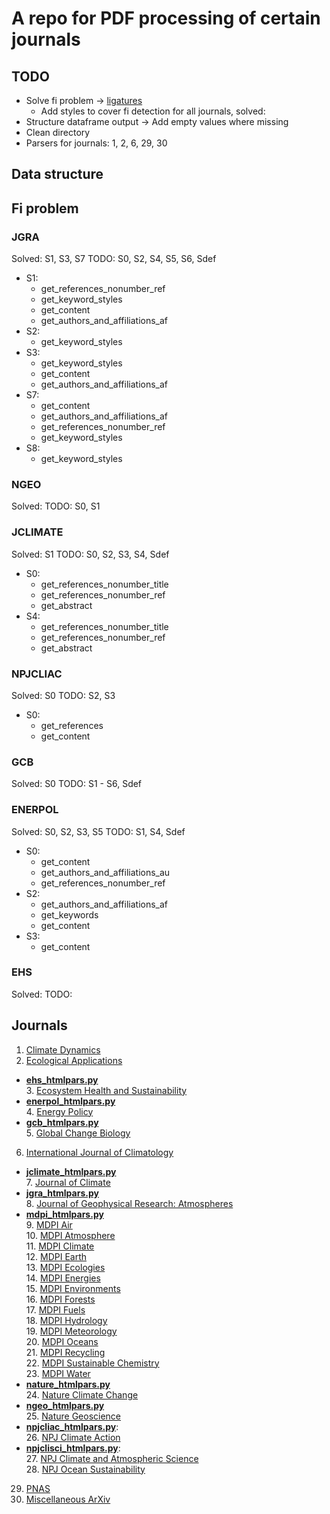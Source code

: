 # A repo for PDF processing of certain journals

## TODO
- Solve fi problem -> [ligatures](PDF_TXT/ligatures_list.txt)
    - Add styles to cover fi detection for all journals, solved: 
- Structure dataframe output -> Add empty values where missing
- Clean directory
- Parsers for journals: 1, 2, 6, 29, 30

## Data structure

## Fi problem
### JGRA
Solved: S1, S3, S7
TODO: S0, S2, S4, S5, S6, Sdef

- S1: 
  - get_references_nonumber_ref
  - get_keyword_styles
  - get_content
  - get_authors_and_affiliations_af
- S2:
  - get_keyword_styles
- S3:
  - get_keyword_styles
  - get_content
  - get_authors_and_affiliations_af
- S7:
  - get_content
  - get_authors_and_affiliations_af
  - get_references_nonumber_ref
  - get_keyword_styles
- S8:
  - get_keyword_styles

### NGEO
Solved:
TODO: S0, S1

### JCLIMATE
Solved: S1
TODO: S0, S2, S3, S4, Sdef

- S0:
  - get_references_nonumber_title
  - get_references_nonumber_ref
  - get_abstract
- S4: 
  - get_references_nonumber_title
  - get_references_nonumber_ref
  - get_abstract

### NPJCLIAC
Solved: S0
TODO: S2, S3

- S0:
  - get_references
  - get_content

### GCB
Solved: S0
TODO: S1 - S6, Sdef

### ENERPOL
Solved: S0, S2, S3, S5
TODO: S1, S4, Sdef

- S0:
  - get_content
  - get_authors_and_affiliations_au
  - get_references_nonumber_ref
- S2:
  - get_authors_and_affiliations_af
  - get_keywords
  - get_content
- S3:
  - get_content

### EHS
Solved:
TODO:



## Journals
1. [Climate Dynamics](https://link.springer.com/journal/382)
2. [Ecological Applications](https://esajournals.onlinelibrary.wiley.com/journal/19395582) 
- [**ehs_htmlpars.py**](PDF_TXT/ehs_htmlpars.py)    
    3. [Ecosystem Health and Sustainability](https://spj.science.org/journal/ehs)
- [**enerpol_htmlpars.py**](PDF_TXT/enerpol_htmlpars.py)    
    4. [Energy Policy](https://www.sciencedirect.com/journal/energy-policy)
- [**gcb_htmlpars.py**](PDF_TXT/gcb_htmlpars.py)    
    5. [Global Change Biology](https://onlinelibrary.wiley.com/journal/13652486)
6. [International Journal of Climatology](https://rmets.onlinelibrary.wiley.com/journal/10970088)
- [**jclimate_htmlpars.py**](PDF_TXT/jclimate_htmlpars.py)  
    7. [Journal of Climate](https://www.ametsoc.org/index.cfm/ams/publications/journals/journal-of-climate/)
- [**jgra_htmlpars.py**](PDF_TXT/jgra_htmlpars.py)  
    8. [Journal of Geophysical Research: Atmospheres](https://agupubs.onlinelibrary.wiley.com/journal/21698996?journalRedirectCheck=true)
- [**mdpi_htmlpars.py**](PDF_TXT/mdpi_htmlpars.py)  
    9. [MDPI Air](https://www.mdpi.com/journal/air)     
    10. [MDPI Atmosphere](https://www.mdpi.com/journal/atmosphere)  
    11. [MDPI Climate](https://www.mdpi.com/journal/climate)    
    12. [MDPI Earth](https://www.mdpi.com/journal/earth)    
    13. [MDPI Ecologies](https://www.mdpi.com/journal/ecologies)    
    14. [MDPI Energies](https://www.mdpi.com/journal/energies)  
    15. [MDPI Environments](https://www.mdpi.com/journal/environments)  
    16. [MDPI Forests](https://www.mdpi.com/journal/forests)    
    17. [MDPI Fuels](https://www.mdpi.com/journal/fuels)    
    18. [MDPI Hydrology](https://www.mdpi.com/journal/hydrology)    
    19. [MDPI Meteorology](https://www.mdpi.com/journal/meteorology)    
    20. [MDPI Oceans](https://www.mdpi.com/journal/oceans)  
    21. [MDPI Recycling](https://www.mdpi.com/journal/recycling)    
    22. [MDPI Sustainable Chemistry](https://www.mdpi.com/journal/suschem)  
    23. [MDPI Water](https://www.mdpi.com/journal/water)    
- [**nature_htmlpars.py**](PDF_TXT/nature_htmlpars.py)  
    24. [Nature Climate Change](https://www.nature.com/nclimate/)
- [**ngeo_htmlpars.py**](PDF_TXT/ngeo_htmlpars.py)  
    25. [Nature Geoscience](https://www.nature.com/ngeo/)
- [**npjcliac_htmlpars.py**](PDF_TXT/npjcliac_htmlpars.py):     
    26. [NPJ Climate Action](https://www.nature.com/npjclimataction/)
- [**npjclisci_htmlpars.py**](PDF_TXT/npjclisci_htmlpars.py):   
    27. [NPJ Climate and Atmospheric Science](https://www.nature.com/npjclimatsci/)     
    28. [NPJ Ocean Sustainability](https://www.nature.com/npjoceansustain/)
29. [PNAS](https://www.pnas.org/)
30. [Miscellaneous ArXiv](https://arxiv.org/)

